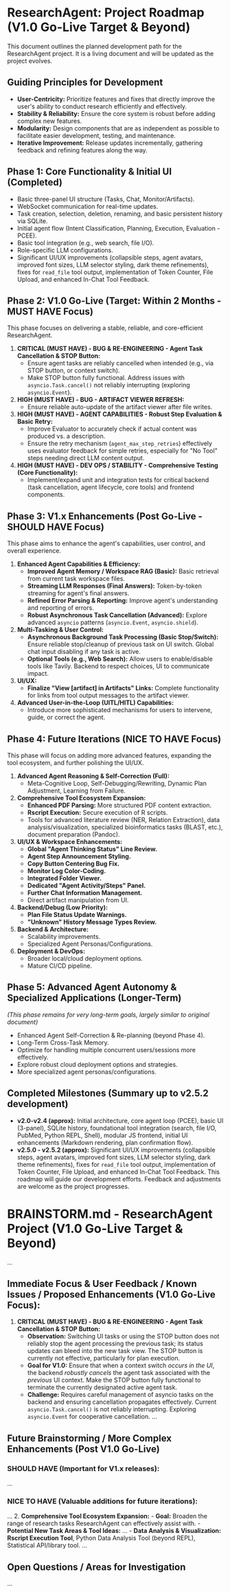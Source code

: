 # ResearchAgent: Project Roadmap (V1.0 Go-Live Target & Beyond)

This document outlines the planned development path for the ResearchAgent project. It is a living document and will be updated as the project evolves.

## Guiding Principles for Development

-   **User-Centricity:** Prioritize features and fixes that directly improve the user's ability to conduct research efficiently and effectively.
-   **Stability & Reliability:** Ensure the core system is robust before adding complex new features.
-   **Modularity:** Design components that are as independent as possible to facilitate easier development, testing, and maintenance.
-   **Iterative Improvement:** Release updates incrementally, gathering feedback and refining features along the way.

## Phase 1: Core Functionality & Initial UI (Completed)

-   Basic three-panel UI structure (Tasks, Chat, Monitor/Artifacts).
-   WebSocket communication for real-time updates.
-   Task creation, selection, deletion, renaming, and basic persistent history via SQLite.
-   Initial agent flow (Intent Classification, Planning, Execution, Evaluation - PCEE).
-   Basic tool integration (e.g., web search, file I/O).
-   Role-specific LLM configurations.
-   Significant UI/UX improvements (collapsible steps, agent avatars, improved font sizes, LLM selector styling, dark theme refinements), fixes for `read_file` tool output, implementation of Token Counter, File Upload, and enhanced In-Chat Tool Feedback.

## Phase 2: V1.0 Go-Live (Target: Within 2 Months - MUST HAVE Focus)

This phase focuses on delivering a stable, reliable, and core-efficient ResearchAgent.

1.  **CRITICAL (MUST HAVE) - BUG & RE-ENGINEERING - Agent Task Cancellation & STOP Button:**
    -   Ensure agent tasks are reliably cancelled when intended (e.g., via STOP button, or context switch).
    -   Make STOP button fully functional. Address issues with `asyncio.Task.cancel()` not reliably interrupting (exploring `asyncio.Event`).
2.  **HIGH (MUST HAVE) - BUG - ARTIFACT VIEWER REFRESH:**
    -   Ensure reliable auto-update of the artifact viewer after file writes.
3.  **HIGH (MUST HAVE) - AGENT CAPABILITIES - Robust Step Evaluation & Basic Retry:**
    -   Improve Evaluator to accurately check if actual content was produced vs. a description.
    -   Ensure the retry mechanism (`agent_max_step_retries`) effectively uses evaluator feedback for simple retries, especially for "No Tool" steps needing direct LLM content output.
4.  **HIGH (MUST HAVE) - DEV OPS / STABILITY - Comprehensive Testing (Core Functionality):**
    -   Implement/expand unit and integration tests for critical backend (task cancellation, agent lifecycle, core tools) and frontend components.

## Phase 3: V1.x Enhancements (Post Go-Live - SHOULD HAVE Focus)

This phase aims to enhance the agent's capabilities, user control, and overall experience.

1.  **Enhanced Agent Capabilities & Efficiency:**
    -   **Improved Agent Memory / Workspace RAG (Basic):** Basic retrieval from current task workspace files.
    -   **Streaming LLM Responses (Final Answers):** Token-by-token streaming for agent's final answers.
    -   **Refined Error Parsing & Reporting:** Improve agent's understanding and reporting of errors.
    -   **Robust Asynchronous Task Cancellation (Advanced):** Explore advanced `asyncio` patterns (`asyncio.Event`, `asyncio.shield`).
2.  **Multi-Tasking & User Control:**
    -   **Asynchronous Background Task Processing (Basic Stop/Switch):** Ensure reliable stop/cleanup of previous task on UI switch. Global chat input disabling if any task is active.
    -   **Optional Tools (e.g., Web Search):** Allow users to enable/disable tools like Tavily. Backend to respect choices, UI to communicate impact.
3.  **UI/UX:**
    -   **Finalize "View \[artifact\] in Artifacts" Links:** Complete functionality for links from tool output messages to the artifact viewer.
4.  **Advanced User-in-the-Loop (UITL/HITL) Capabilities:**
    -   Introduce more sophisticated mechanisms for users to intervene, guide, or correct the agent.

## Phase 4: Future Iterations (NICE TO HAVE Focus)

This phase will focus on adding more advanced features, expanding the tool ecosystem, and further polishing the UI/UX.

1.  **Advanced Agent Reasoning & Self-Correction (Full):**
    -   Meta-Cognitive Loop, Self-Debugging/Rewriting, Dynamic Plan Adjustment, Learning from Failure.
2.  **Comprehensive Tool Ecosystem Expansion:**
    -   **Enhanced PDF Parsing:** More structured PDF content extraction.
    -   **Rscript Execution:** Secure execution of R scripts.
    -   Tools for advanced literature review (NER, Relation Extraction), data analysis/visualization, specialized bioinformatics tasks (BLAST, etc.), document preparation (Pandoc).
3.  **UI/UX & Workspace Enhancements:**
    -   **Global "Agent Thinking Status" Line Review.**
    -   **Agent Step Announcement Styling.**
    -   **Copy Button Centering Bug Fix.**
    -   **Monitor Log Color-Coding.**
    -   **Integrated Folder Viewer.**
    -   **Dedicated "Agent Activity/Steps" Panel.**
    -   **Further Chat Information Management.**
    -   Direct artifact manipulation from UI.
4.  **Backend/Debug (Low Priority):**
    -   **Plan File Status Update Warnings.**
    -   **"Unknown" History Message Types Review.**
5.  **Backend & Architecture:**
    -   Scalability improvements.
    -   Specialized Agent Personas/Configurations.
6.  **Deployment & DevOps:**
    -   Broader local/cloud deployment options.
    -   Mature CI/CD pipeline.

## Phase 5: Advanced Agent Autonomy & Specialized Applications (Longer-Term)

_(This phase remains for very long-term goals, largely similar to original document)_

-   Enhanced Agent Self-Correction & Re-planning (beyond Phase 4).
-   Long-Term Cross-Task Memory.
-   Optimize for handling multiple concurrent users/sessions more effectively.
-   Explore robust cloud deployment options and strategies.
-   More specialized agent personas/configurations.

## Completed Milestones (Summary up to v2.5.2 development)

-   **v2.0-v2.4 (approx):** Initial architecture, core agent loop (PCEE), basic UI (3-panel), SQLite history, foundational tool integration (search, file I/O, PubMed, Python REPL, Shell), modular JS frontend, initial UI enhancements (Markdown rendering, plan confirmation flow).
-   **v2.5.0 - v2.5.2 (approx):** Significant UI/UX improvements (collapsible steps, agent avatars, improved font sizes, LLM selector styling, dark theme refinements), fixes for `read_file` tool output, implementation of Token Counter, File Upload, and enhanced In-Chat Tool Feedback.
This roadmap will guide our development efforts. Feedback and adjustments are welcome as the project progresses.


# BRAINSTORM.md - ResearchAgent Project (V1.0 Go-Live Target & Beyond)
...
## Immediate Focus & User Feedback / Known Issues / Proposed Enhancements (V1.0 Go-Live Focus):

1.  **CRITICAL (MUST HAVE) - BUG & RE-ENGINEERING - Agent Task Cancellation & STOP Button:**
    -   **Observation:** Switching UI tasks or using the STOP button does not reliably stop the agent processing the previous task; its status updates can bleed into the new task view. The STOP button is currently not effective, particularly for plan execution.
    -   **Goal for V1.0:** Ensure that when a context switch _occurs in the UI_, the backend _robustly cancels_ the agent task associated with the _previous_ UI context. Make the STOP button fully functional to terminate the currently designated active agent task.
    -   **Challenge:** Requires careful management of asyncio tasks on the backend and ensuring cancellation propagates effectively. Current `asyncio.Task.cancel()` is not reliably interrupting. Exploring `asyncio.Event` for cooperative cancellation.
...
## Future Brainstorming / More Complex Enhancements (Post V1.0 Go-Live)
### SHOULD HAVE (Important for V1.x releases):
...
### NICE TO HAVE (Valuable additions for future iterations):
...
2.  **Comprehensive Tool Ecosystem Expansion:**
    -   **Goal:** Broaden the range of research tasks ResearchAgent can effectively assist with.
    -   **Potential New Task Areas & Tool Ideas:**
        ...
        -   **Data Analysis & Visualization:** **Rscript Execution Tool**, Python Data Analysis Tool (beyond REPL), Statistical API/library tool.
...
## Open Questions / Areas for Investigation
...